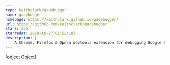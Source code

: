 ```yaml
---
repo: keithclark/gadebugger
name: gadebugger
homepage: https://keithclark.github.io/gadebugger/
url: https://github.com/keithclark/gadebugger
stars: 236
starredAt: 2018-10-27T01:52:18Z
description: |-
    A Chrome, Firefox & Opera devtools extension for debugging Google Analytics tracking code
---
```


[object Object]
